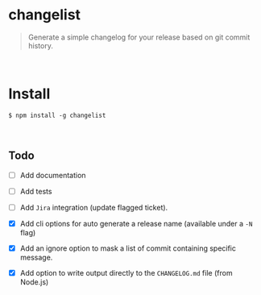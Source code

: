# changelist

> Generate a simple changelog for your release based on git commit history.

&nbsp;
# Install

```
$ npm install -g changelist
```

&nbsp;
## Todo
- [ ] Add documentation
- [ ] Add tests
- [ ] Add `Jira` integration (update flagged ticket).
- [x] Add cli options for auto generate a release name (available under a `-N` flag)
- [x] Add an ignore option to mask a list of commit containing specific message.
- [x] Add option to write output directly to the `CHANGELOG.md` file (from Node.js)

